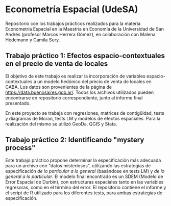 # Econometría Espacial (UdeSA)

Repositorio con los trabajos prácticos realizados para la materia Econometría Espacial en la Maestría en Economía de la Universidad de San Andrés (profesor Marcos Herrera Gómez), en colaboración con Malena Hedemann y Camila Sury.

## Trabajo práctico 1: Efectos espacio-contextuales en el precio de venta de locales

El objetivo de este trabajo es realizar la incorporación de variables espacio-contextuales a un modelo hedónico del precio de venta de locales en CABA. Los datos son provenientes de la página de https://data.buenosaires.gob.ar/. Todos los archivos utilizados pueden encontrarse en repositorio correspondiente, junto al informe final presentado. 

En este proyecto se trabaja con regresiones, matrices de contigüidad, tests y diagramas de Moran, tests LM y modelos de efectos espaciales. Para la realización del mismo se utilizó GeoDa, QGIS y Stata.

## Trabajo práctico 2: Identificando "mystery process"

Este trabajo práctico propone determinar la especificación más adecuada para un archivo con "datos misteriosos", utilizando las estrategias de especificación *de lo particular a lo general* (basándose en tests LM) y *de lo general a lo particular*. El modelo final encontrado es un SDEM (Modelo de Error Espacial de Durbin), con estructuras espaciales tanto en las variables regresoras, como en el término del error. El repositorio contiene el informe y el script de R utilizado para los diferentes tests, para ambas estrategias de especificación. 
